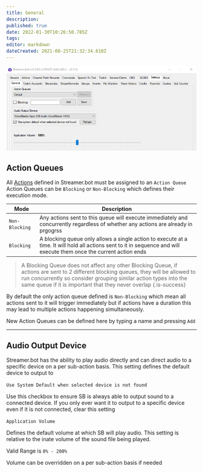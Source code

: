 ```yaml
---
title: General
description: 
published: true
date: 2022-01-30T10:26:50.785Z
tags: 
editor: markdown
dateCreated: 2021-08-25T21:32:34.610Z
---
```


![Settings General](/130132575-9efb23f4-d56f-4c6f-ba21-985ccefda2e9.png)

## Action Queues

All [Actions](/en/Actions) defined in Streamer.bot must be assigned to an `Action Queue`
Action Queues can be `Blocking` or `Non-Blocking` which defines their execution mode.

Mode|Description
---|---
`Non-Blocking` | Any actions sent to this queue will execute immediately and concurrently regardless of whether any actions are already in prgogrss 
`Blocking` | A blocking queue only allows a single action to execute at a time. It will hold all actions sent to it in sequence and will execute them once the current action ends

> A Blocking Queue does not affect any other Blocking Queue, if actions are sent to 2 different blocking queues, they will be allowed to run concurrently so consider grouping similar action types into the same queue if it is important that they never overlap
{.is-success}


By default the only action queue defined is `Non-Blocking` which mean all actions sent to it will trigger immediately but if actions have a duration this may lead to multiple actions happening simultaneously. 

New Action Queues can be defined here by typing a name and pressing `Add`

---


## Audio Output Device

Streamer.bot has the ability to play audio directly and can direct audio to a specific device on a per sub-action basis. This setting defines the default device to output to

`Use System Default when selected device is not found`

Use this checkbox to ensure SB is always able to output sound to a connected device. If you only ever want it to output to a specific device even if it is not connected, clear this setting

`Application Volume`

Defines the default volume at which SB will play audio. This setting is relative to the inate volume of the sound file being played.

Valid Range is `0% - 200%`

Volume can be overridden on a per sub-action basis if needed